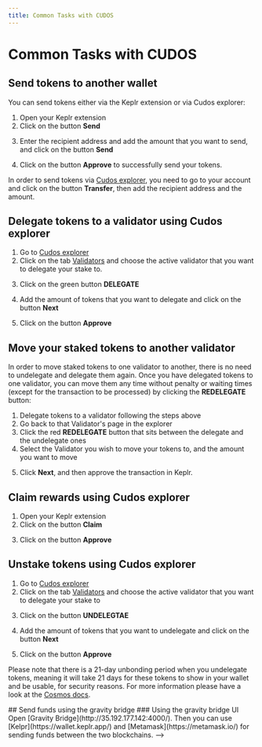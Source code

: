 ```yaml
---
title: Common Tasks with CUDOS
---
```


# Common Tasks with CUDOS
<!--
This article explains the following:

* [How to send tokens to another wallet](/build/interact-keplr-explorer.html#send-tokens-to-another-wallet)
* [How to delegate tokens to a validator](/build/interact-keplr-explorer.html#delegate-tokens-to-a-validator-using-cudos-explorer)
* [How to claim your rewards](/build/interact-keplr-explorer.html#claim-rewards-using-cudos-explorer)
* [How to unstake your tokens](/build/interact-keplr-explorer.html#unstake-tokens-using-cudos-explorer)
-->
## Send tokens to another wallet
<!--
if you did not create an account on Keplr, then you need to follow the steps in the article [Account Setup](/build/account-setup.md) and [link your Keplr account to the Cudos explorer](/build/account-setup.html#link-keplr-to-the-cudos-network). Note that you can get tokens via the [Cudos Faucet](/build/funding-your-wallet.html#get-funds-via-faucet).
-->
You can send tokens either via the Keplr extension or via Cudos explorer:

1. Open your Keplr extension
2. Click on the button **Send**
<!--
<img src="./send-tokens.png" width="500" height="800">
-->
3. Enter the recipient address and add the amount that you want to send, and click on the button **Send**
<!--
<img src="./send-tokens-2.png" width="500" height="800">
-->
4. Click on the button **Approve** to successfully send your tokens.
<!--
<img src="./send-tokens-3.png" width="500" height="800">
-->

In order to send tokens via [Cudos explorer](https://explorer.cudos.org/), you need to go to your account and click on the button **Transfer**, then add the recipient address and the amount.
<!--
<img src="./send-tokens-5.png" width="800" height="500">
-->


<!--
<img src="./send-tokens-6.png" width="800" height="500">
-->
## Delegate tokens to a validator using Cudos explorer

1. Go to [Cudos explorer](https://explorer.cudos.org/)
2. Click on the tab [Validators](https://explorer.cudos.org/validators) and choose the active validator that you want to delegate your stake to.
<!--
<img src="./send-tokens-4.png" width="800" height="500">
-->
3. Click on the green button **DELEGATE**
<!--
<img src="./send-tokens-7.png" width="800" height="500">
-->
4. Add the amount of tokens that you want to delegate and click on the button **Next**
<!--
<img src="./send-tokens-8.png" width="500" height="500">
-->
5. Click on the button **Approve**
<!--
<img src="./send-tokens-9.png" width="500" height="500">
-->
## Move your staked tokens to another validator

In order to move staked tokens to one validator to another, there is no need to undelegate and delegate them again.
Once you have delegated tokens to one validator, you can move them any time without penalty or waiting times (except for the transaction to be processed) by clicking the **REDELEGATE** button:


1. Delegate tokens to a validator following the steps above
2. Go back to that Validator's page in the explorer
3. Click the red **REDELEGATE** button that sits between the delegate and the undelegate ones
4. Select the Validator you wish to move your tokens to, and the amount you want to move
<!--
<img src="./redelegate.png" width="500" height="335">
-->
5. Click **Next**, and then approve the transaction in Keplr.

## Claim rewards using Cudos explorer

1. Open your Keplr extension
2. Click on the button **Claim**
<!--
<img src="./send-tokens-12.png" width="500" height="800">
-->
3. Click on the button **Approve**
<!--
<img src="./send-tokens-13.png" width="500" height="800">
-->
## Unstake tokens using Cudos explorer

1. Go to [Cudos explorer](https://explorer.cudos.org/)
2. Click on the tab [Validators](https://explorer.cudos.org/validators) and choose the active validator that you want to delegate your stake to
<!--
<img src="./send-tokens-4.png" width="800" height="500">
-->
3. Click on the button **UNDELEGTAE**
<!--
<img src="./send-tokens-7.png" width="800" height="500">
-->
4. Add the amount of tokens that you want to undelegate and click on the button **Next**
<!--
<img src="./send-tokens-10.png" width="500" height="500">
-->
5. Click on the button **Approve**
<!--
<img src="./send-tokens-11.png" width="400" height="500">
-->
Please note that there is a 21-day unbonding period when you undelegate tokens, meaning it will take 21 days for these tokens to show in your wallet and be usable, for security reasons.
For more information please have a look at the [Cosmos docs](https://docs.cosmos.network/master/modules/staking/02_state_transitions.html#complete-unbonding).

<!-->
## Send funds using the gravity bridge

### Using the gravity bridge UI

Open [Gravity Bridge](http://35.192.177.142:4000/). Then you can use [Kelpr](https://wallet.keplr.app/) and [Metamask](https://metamask.io/) for sending funds between the two blockchains.
-->